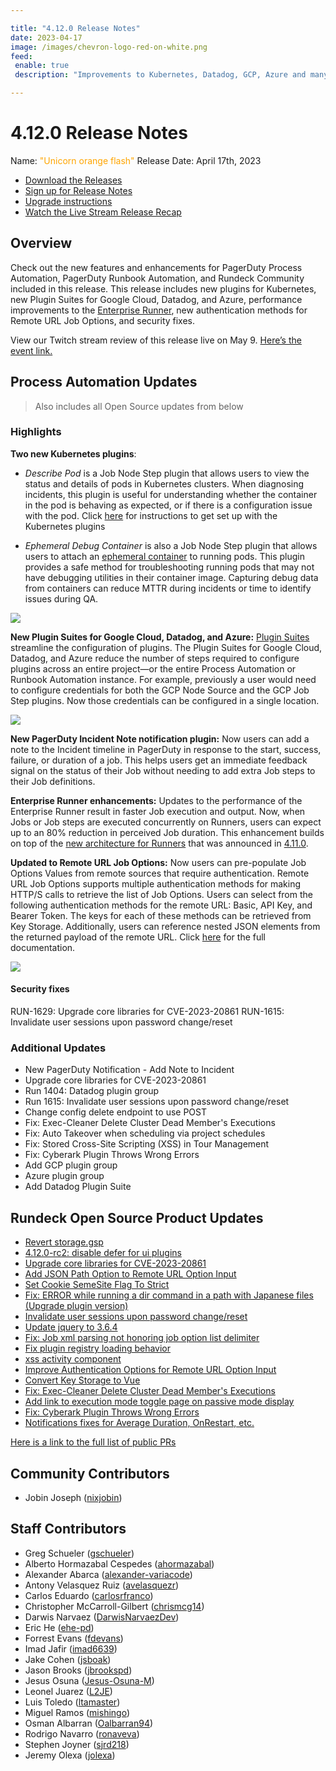 ```yaml
---

title: "4.12.0 Release Notes"
date: 2023-04-17
image: /images/chevron-logo-red-on-white.png
feed:
 enable: true
 description: "Improvements to Kubernetes, Datadog, GCP, Azure and many more enhancements!"

---
```


# 4.12.0 Release Notes

Name: <span style="color: orange"><span class="glyphicon glyphicon-flash"></span> "Unicorn orange flash"</span>
Release Date: April 17th, 2023

- [Download the Releases](https://download.rundeck.com/)
- [Sign up for Release Notes](https://www.rundeck.com/release-notes-signup)
- [Upgrade instructions](/upgrading/)
- [Watch the Live Stream Release Recap](https://youtu.be/e6Rs9BRljAA)

## Overview

Check out the new features and enhancements for PagerDuty Process Automation, PagerDuty Runbook Automation, and Rundeck Community included in this release. This release includes new plugins for Kubernetes, new Plugin Suites for Google Cloud, Datadog, and Azure, performance improvements to the [Enterprise Runner](/administration/runner/runner-install.html), new authentication methods for Remote URL Job Options, and security fixes.

View our Twitch stream review of this release live on May 9. [Here’s the event link.](https://www.twitch.tv/pagerduty/schedule)

## Process Automation Updates

> Also includes all Open Source updates from below

### Highlights

**Two new Kubernetes plugins**:

* _Describe Pod_ is a Job Node Step plugin that allows users to view the status and details of pods in Kubernetes clusters. When diagnosing incidents, this plugin is useful for understanding whether the container in the pod is behaving as expected, or if there is a configuration issue with the pod. Click [here](/learning/howto/how2kube.html#managing-kubernetes-with-rundeck) for instructions to get set up with the Kubernetes plugins

* _Ephemeral Debug Container_ is also a Job Node Step plugin that allows users to attach an [ephemeral container](https://kubernetes.io/docs/concepts/workloads/pods/ephemeral-containers/) to running pods. This plugin provides a safe method for troubleshooting running pods that may not have debugging utilities in their container image. Capturing debug data from containers can reduce MTTR during incidents or time to identify issues during QA.

![](~@assets/img/relnotes-412-k8s.png)

**New Plugin Suites for Google Cloud, Datadog, and Azure:** [Plugin Suites](/history/4_x/version-4.9.0.html) streamline the configuration of plugins. The Plugin Suites for Google Cloud, Datadog, and Azure reduce the number of steps required to configure plugins across an entire project—or the entire Process Automation or Runbook Automation instance. For example, previously a user would need to configure credentials for both the GCP Node Source and the GCP Job Step plugins. Now those credentials can be configured in a single location.

![](~@assets/img/relnotes-412-gcp.png)

**New PagerDuty Incident Note notification plugin:** Now users can add a note to the Incident timeline in PagerDuty in response to the start, success, failure, or duration of a job. This helps users get an immediate feedback signal on the status of their Job without needing to add extra Job steps to their Job definitions.

**Enterprise Runner enhancements:** Updates to the performance of the Enterprise Runner result in faster Job execution and output. Now, when Jobs or Job steps are executed concurrently on Runners, users can expect up to an 80% reduction in perceived Job duration. This enhancement builds on top of the [new architecture for Runners](/administration/runner/runner-intro.html) that was announced in [4.11.0](/history/4_x/version-4.11.0.html). 

**Updated to Remote URL Job Options:** Now users can pre-populate Job Options Values from remote sources that require authentication. Remote URL Job Options supports multiple authentication methods for making HTTP/S calls to retrieve the list of Job Options. Users can select from the following authentication methods for the remote URL: Basic, API Key, and Bearer Token. The keys for each of these methods can be retrieved from Key Storage. Additionally, users can reference nested JSON elements from the returned payload of the remote URL. Click [here](/manual/job-options.html#remote-url-job-options) for the full documentation. 

![](~@assets/img/relnotes-412-urloption.png)

#### Security fixes

RUN-1629: Upgrade core libraries for CVE-2023-20861
RUN-1615: Invalidate user sessions upon password change/reset 


### Additional Updates


* New PagerDuty Notification - Add Note to Incident
* Upgrade core libraries for CVE-2023-20861
* Run 1404: Datadog plugin group
* Run 1615: Invalidate user sessions upon password change/reset
* Change config delete endpoint to use POST
* Fix: Exec-Cleaner Delete Cluster Dead Member&#39;s Executions
* Fix: Auto Takeover when scheduling via project schedules
* Fix: Stored Cross-Site Scripting (XSS) in Tour Management
* Fix: Cyberark Plugin Throws Wrong Errors
* Add GCP plugin group
* Azure plugin group
* Add Datadog Plugin Suite


## Rundeck Open Source Product Updates

* [Revert storage.gsp](https://github.com/rundeck/rundeck/pull/8257)
* [4.12.0-rc2: disable defer for ui plugins](https://github.com/rundeck/rundeck/pull/8252)
* [Upgrade core libraries for CVE-2023-20861](https://github.com/rundeck/rundeck/pull/8228)
* [Add JSON Path Option to Remote URL Option Input](https://github.com/rundeck/rundeck/pull/8224)
* [Set Cookie SemeSite Flag To Strict](https://github.com/rundeck/rundeck/pull/8221)
* [Fix: ERROR while running a dir command in a path with Japanese files (Upgrade plugin version)](https://github.com/rundeck/rundeck/pull/8220)
* [Invalidate user sessions upon password change/reset ](https://github.com/rundeck/rundeck/pull/8217)
* [Update jquery to 3.6.4](https://github.com/rundeck/rundeck/pull/8214)
* [Fix: Job xml parsing not honoring job option list delimiter](https://github.com/rundeck/rundeck/pull/8210)
* [Fix plugin registry loading behavior](https://github.com/rundeck/rundeck/pull/8208)
* [xss activity component](https://github.com/rundeck/rundeck/pull/8206)
* [Improve Authentication Options for Remote URL Option Input](https://github.com/rundeck/rundeck/pull/8193)
* [Convert Key Storage to Vue](https://github.com/rundeck/rundeck/pull/8191)
* [Fix: Exec-Cleaner Delete Cluster Dead Member&#39;s Executions](https://github.com/rundeck/rundeck/pull/8187)
* [Add link to execution mode toggle page on passive mode display](https://github.com/rundeck/rundeck/pull/8181)
* [Fix: Cyberark Plugin Throws Wrong Errors](https://github.com/rundeck/rundeck/pull/8176)
* [Notifications fixes for Average Duration, OnRestart, etc.](https://github.com/rundeck/rundeck/pull/8156)


[Here is a link to the full list of public PRs](https://github.com/rundeck/rundeck/pulls?q=is%3Apr+milestone%3A4.12.0+is%3Aclosed)

## Community Contributors

* Jobin Joseph ([nixjobin](https://github.com/nixjobin))



## Staff Contributors

* Greg Schueler ([gschueler](https://github.com/gschueler))
* Alberto Hormazabal Cespedes ([ahormazabal](https://github.com/ahormazabal))
* Alexander Abarca ([alexander-variacode](https://github.com/alexander-variacode))
* Antony Velasquez Ruiz ([avelasquezr](https://github.com/avelasquezr))
* Carlos Eduardo ([carlosrfranco](https://github.com/carlosrfranco))
* Christopher McCarroll-Gilbert ([chrismcg14](https://github.com/chrismcg14))
* Darwis Narvaez ([DarwisNarvaezDev](https://github.com/DarwisNarvaezDev))
* Eric He ([ehe-pd](https://github.com/ehe-pd))
* Forrest Evans ([fdevans](https://github.com/fdevans))
* Imad Jafir ([imad6639](https://github.com/imad6639))
* Jake Cohen ([jsboak](https://github.com/jsboak))
* Jason Brooks ([jbrookspd](https://github.com/jbrookspd))
* Jesus Osuna ([Jesus-Osuna-M](https://github.com/Jesus-Osuna-M))
* Leonel Juarez ([L2JE](https://github.com/L2JE))
* Luis Toledo ([ltamaster](https://github.com/ltamaster))
* Miguel Ramos ([mishingo](https://github.com/mishingo))
* Osman Albarran ([Oalbarran94](https://github.com/Oalbarran94))
* Rodrigo Navarro ([ronaveva](https://github.com/ronaveva))
* Stephen Joyner ([sjrd218](https://github.com/sjrd218))
* Jeremy Olexa ([jolexa](https://github.com/jolexa))
